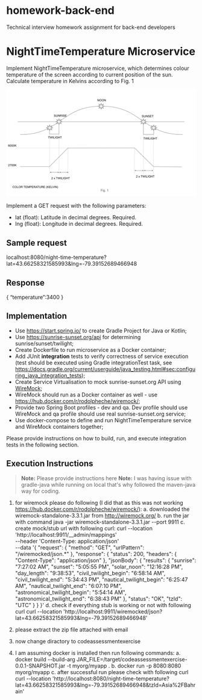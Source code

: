 # homework-back-end
Technical interview homework assignment for back-end developers

# NightTimeTemperature Microservice

Implement NightTimeTemperature microservice, which determines colour temperature of the screen according to current position of the sun. Calculate temperature in Kelvins according to Fig. 1

![Alt text](./fig1.svg)


Implement a GET request with the following parameters:
- lat (float): Latitude in decimal degrees. Required.
- lng (float): Longitude in decimal degrees. Required.

## Sample request
localhost:8080/night-time-temperature?lat=43.66258321585993&lng=-79.39152689466948

## Response
{
“temperature”:3400
}

## Implementation
- Use https://start.spring.io/ to create Gradle Project for Java or Kotlin;
- Use https://sunrise-sunset.org/api for determining sunrise/sunset/twilight;
- Create Dockerfile to run microservice as a Docker container;
- Add JUnit **integration** tests to verify correctness of service execution (test should be executed using Gradle integrationTest task, see https://docs.gradle.org/current/userguide/java_testing.html#sec:configuring_java_integration_tests);
- Create Service Virtualisation to mock sunrise-sunset.org API using [WireMock](http://wiremock.org/);
- WireMock should run as a Docker container as well - use https://hub.docker.com/r/rodolpheche/wiremock/;
- Provide two Spring Boot profiles - dev and qa. Dev profile should use WireMock and qa profile should use real sunrise-sunset.org service;
- Use docker-compose to define and run NightTimeTemperature service and WireMock containers together;

Please provide instructions on how to build, run, and execute integration tests in the following section.

## Execution Instructions

> **Note:** Please provide instructions here
> **Note:** I was having issue with gradle-java while running on local that's why followed the maven-java way for coding.
1. for wiremock please do following (I did that as this was not working https://hub.docker.com/r/rodolpheche/wiremock/):
	a. downloaded the wiremock-standalone-3.3.1.jar from http://wiremock.org/
	b. run the jar with command
		java -jar wiremock-standalone-3.3.1.jar --port 9911
	c. create mock/stub url with following curl:
		curl --location 'http://localhost:9911/__admin/mappings' \
			--header 'Content-Type: application/json' \
			--data '{
				"request": {
					"method": "GET",
					"urlPattern": "/wiremocked/json.*"
				},
				"response": {
					"status": 200,
					"headers": {
						"Content-Type": "application/json"
					},
					"jsonBody": {
						"results": {
							"sunrise": "7:27:02 AM",
							"sunset": "5:05:55 PM",
							"solar_noon": "12:16:28 PM",
							"day_length": "9:38:53",
							"civil_twilight_begin": "6:58:14 AM",
							"civil_twilight_end": "5:34:43 PM",
							"nautical_twilight_begin": "6:25:47 AM",
							"nautical_twilight_end": "6:07:10 PM",
							"astronomical_twilight_begin": "5:54:14 AM",
							"astronomical_twilight_end": "6:38:43 PM"
						},
						"status": "OK",
						"tzId": "UTC"
					}
				}
			}'
	d. check if everything stub is working or not with following curl
		curl --location 'http://localhost:9911/wiremocked/json?lat=43.66258321585993&lng=-79.39152689466948'

2. please extract the zip file attached with email		
3. now change diractory to codeassessmentexercise
4. I am assuming docker is installed then run following commands:
	a. docker build --build-arg JAR_FILE=/target/codeassessmentexercise-0.0.1-SNAPSHOT.jar -t myorg/myapp .
	b. docker run -p 8080:8080 myorg/myapp
	c. after successful run please check with following curl
		curl --location 'http://localhost:8080/night-time-temperature?lat=43.66258321585993&lng=-79.39152689466948&tzId=Asia%2FBahrain'
	
